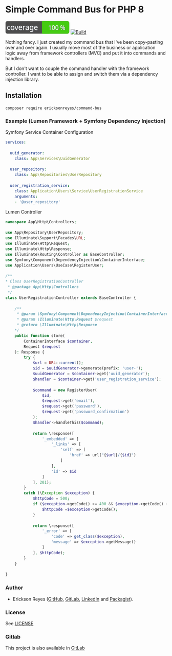 # Simple Command Bus for PHP 8

![Code Coverage](https://github.com/ericksonreyes/command-bus/raw/master/coverage_badge.svg)
[![Build](https://github.com/ericksonreyes/command-bus/actions/workflows/merge.yaml/badge.svg?branch=master)](https://github.com/ericksonreyes/command-bus/actions/workflows/merge.yaml)

Nothing fancy. I just created my command bus that I've been copy-pasting over and over again. I usually move most of
the business or application logic away from framework controllers (MVC) and put it into commands and handlers.

But I don't want to couple the command handler with the framework controller. I want to be able to assign and switch
them via a dependency injection library.

## Installation

```shell
composer require ericksonreyes/command-bus
```

### Example (Lumen Framework + Symfony Dependency Injection)

Symfony Service Container Configuration

```yaml
services:

  uuid_generator:
    class: App\Services\UuidGenerator

  user_repository:
    class: App\Repositories\UserRepository

  user_registration_service:
    class: Application\Users\Service\UserRegistrationService
    arguments:
    - '@user_repository'

```

Lumen Controller

```php
namespace App\Http\Controllers;

use App\Repository\UserRepository;
use Illuminate\Support\Facades\URL;
use Illuminate\Http\Request;
use Illuminate\Http\Response;
use Illuminate\Routing\Controller as BaseController;
use Symfony\Component\DependencyInjection\ContainerInterface;
use Application\Users\UseCase\RegisterUser;

/**
* Class UserRegistrationController
 * @package App\Http\Controllers
 */
class UserRegistrationController extends BaseController {

    /**
     * @param \Symfony\Component\DependencyInjection\ContainerInterface $container
     * @param \Illuminate\Http\Request $request
     * @return \Illuminate\Http\Response
    */
    public function store(
        ContainerInterface $container, 
        Request $request
    ): Response {
        try {
            $url = URL::current();
            $id = $uuidGenerator->generate(prefix: 'user-');
            $uuidGenerator = $container->get('uuid_generator');
            $handler = $container->get('user_registration_service');
            
            $command = new RegisterUser(
                $id,
                $request->get('email'),
                $request->get('password'),
                $request->get('password_confirmation')
            );
            $handler->handleThis($command);
            
            return \response([
                '_embedded' => [
                    '_links' => [
                        'self' => [
                            'href' => url("{$url}/{$id}")
                        ]
                    ],
                    'id' => $id                            
                ]
            ], 201);
        }
        catch (\Exception $exception) {
            $httpCode = 500;
            if ($exception->getCode() >= 400 && $exception->getCode() < 600) {
                $httpCode =$exception->getCode();
            }
            
            return \response([
                '_error' => [
                    'code' => get_class($exception),
                    'message' => $exception->getMessage()            
                ]
            ], $httpCode);
        }
    }
   
}
```

### Author

* Erickson
  Reyes ([GitHub](https://github.com/ericksonreyes), [GitLab](https://gitlab.com/ericksonreyes/), [LinkedIn](https://www.linkedin.com/in/ericksonreyes/)
  and [Packagist](http://packagist.org/users/ericksonreyes/)).

### License

See [LICENSE](LICENSE)

### Gitlab

This project is also available in [GitLab](https://gitlab.com/ericksonreyes/command-bus) 